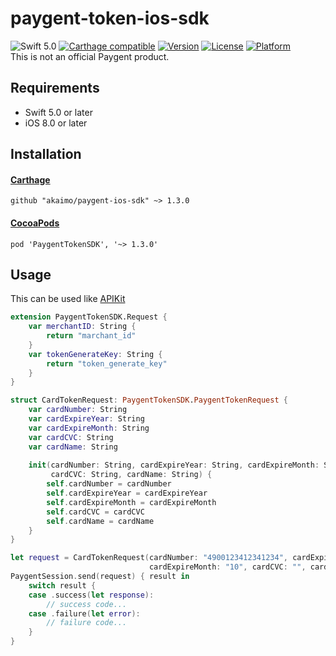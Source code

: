 # paygent-token-ios-sdk
![Swift 5.0](https://img.shields.io/badge/Swift-5.0-orange.svg)
[![Carthage compatible](https://img.shields.io/badge/Carthage-compatible-4BC51D.svg?style=flat)](https://github.com/Carthage/Carthage)
[![Version](https://img.shields.io/cocoapods/v/PaygentTokenSDK.svg?style=flat)](http://cocoapods.org/pods/PaygentTokenSDK)
[![License](https://img.shields.io/cocoapods/l/PaygentTokenSDK.svg?style=flat)](http://cocoapods.org/pods/PaygentTokenSDK)
[![Platform](https://img.shields.io/cocoapods/p/PaygentTokenSDK.svg?style=flat)](http://cocoapods.org/pods/PaygentTokenSDK)  
This is not an official Paygent product.  

## Requirements
- Swift 5.0 or later
- iOS 8.0 or later


## Installation
#### [Carthage](https://github.com/Carthage/Carthage)
```
github "akaimo/paygent-ios-sdk" ~> 1.3.0
```

#### [CocoaPods](https://github.com/cocoapods/cocoapods)
```
pod 'PaygentTokenSDK', '~> 1.3.0'
```

## Usage
This can be used like [APIKit](https://github.com/ishkawa/APIKit)
```swift
extension PaygentTokenSDK.Request {
    var merchantID: String {
        return "marchant_id"
    }
    var tokenGenerateKey: String {
        return "token_generate_key"
    }
}

struct CardTokenRequest: PaygentTokenSDK.PaygentTokenRequest {
    var cardNumber: String
    var cardExpireYear: String
    var cardExpireMonth: String
    var cardCVC: String
    var cardName: String
    
    init(cardNumber: String, cardExpireYear: String, cardExpireMonth: String,
         cardCVC: String, cardName: String) {
        self.cardNumber = cardNumber
        self.cardExpireYear = cardExpireYear
        self.cardExpireMonth = cardExpireMonth
        self.cardCVC = cardCVC
        self.cardName = cardName
    }
}

let request = CardTokenRequest(cardNumber: "4900123412341234", cardExpireYear: "19",
                               cardExpireMonth: "10", cardCVC: "", cardName: "")
PaygentSession.send(request) { result in
    switch result {
    case .success(let response):
        // success code...
    case .failure(let error):
        // failure code...
    }
}
```
